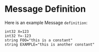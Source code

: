 # Message Definition

Here is an example Message `definition`:

```
int32 X=123
int32 Y=-123
string FOO="this is a constant"
string EXAMPLE="this is another constant"
```
